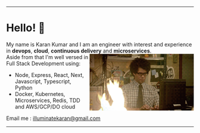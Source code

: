<hr />
<h1>Hello! 👋 </h1>
<p align="left">My name is Karan Kumar and I am an engineer with interest and experience <br />in <strong>devops</strong>, <strong>cloud</strong>, <strong>continuous delivery</strong> and <strong>microservices</strong>.  <img align="right" width="280px" src="https://github.com/karankumarshreds/karankumarshreds/raw/main/giphy.gif">
 <br/> 
Aside from that I'm well versed in Full Stack Development using:</p> 

- Node, Express, React, Next, Javascript, Typescript, Python
- Docker, Kubernetes, Microservices, Redis, TDD and AWS/GCP/DO cloud 

Email me : illuminatekaran@gmail.com
<hr />
